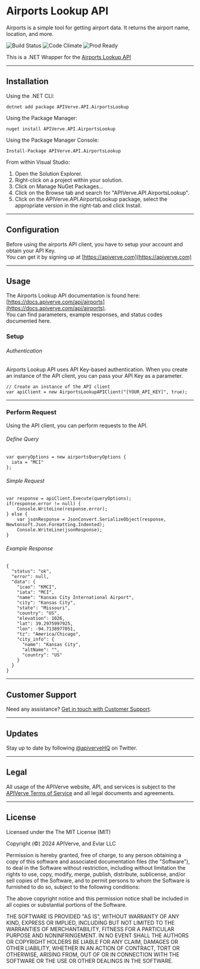 Airports Lookup API
============

Airports is a simple tool for getting airport data. It returns the airport name, location, and more.

![Build Status](https://img.shields.io/badge/build-passing-green)
![Code Climate](https://img.shields.io/badge/maintainability-B-purple)
![Prod Ready](https://img.shields.io/badge/production-ready-blue)

This is a .NET Wrapper for the [Airports Lookup API](https://apiverve.com/marketplace/api/airports)

---

## Installation

Using the .NET CLI:
```
dotnet add package APIVerve.API.AirportsLookup
```

Using the Package Manager:
```
nuget install APIVerve.API.AirportsLookup
```

Using the Package Manager Console:
```
Install-Package APIVerve.API.AirportsLookup
```

From within Visual Studio:

1. Open the Solution Explorer.
2. Right-click on a project within your solution.
3. Click on Manage NuGet Packages...
4. Click on the Browse tab and search for "APIVerve.API.AirportsLookup".
5. Click on the APIVerve.API.AirportsLookup package, select the appropriate version in the right-tab and click Install.


---

## Configuration

Before using the airports API client, you have to setup your account and obtain your API Key.  
You can get it by signing up at [https://apiverve.com](https://apiverve.com)

---

## Usage

The Airports Lookup API documentation is found here: [https://docs.apiverve.com/api/airports](https://docs.apiverve.com/api/airports).  
You can find parameters, example responses, and status codes documented here.

### Setup

###### Authentication
Airports Lookup API uses API Key-based authentication. When you create an instance of the API client, you can pass your API Key as a parameter.

```
// Create an instance of the API client
var apiClient = new AirportsLookupAPIClient("[YOUR_API_KEY]", true);
```

---


### Perform Request
Using the API client, you can perform requests to the API.

###### Define Query

```
var queryOptions = new airportsQueryOptions {
  iata = "MCI"
};
```

###### Simple Request

```
var response = apiClient.Execute(queryOptions);
if(response.error != null) {
	Console.WriteLine(response.error);
} else {
    var jsonResponse = JsonConvert.SerializeObject(response, Newtonsoft.Json.Formatting.Indented);
    Console.WriteLine(jsonResponse);
}
```

###### Example Response

```
{
  "status": "ok",
  "error": null,
  "data": {
    "icao": "KMCI",
    "iata": "MCI",
    "name": "Kansas City International Airport",
    "city": "Kansas City",
    "state": "Missouri",
    "country": "US",
    "elevation": 1026,
    "lat": 39.2975997925,
    "lon": -94.7138977051,
    "tz": "America/Chicago",
    "city_info": {
      "name": "Kansas City",
      "altName": "",
      "country": "US"
    }
  }
}
```

---

## Customer Support

Need any assistance? [Get in touch with Customer Support](https://apiverve.com/contact).

---

## Updates
Stay up to date by following [@apiverveHQ](https://twitter.com/apiverveHQ) on Twitter.

---

## Legal

All usage of the APIVerve website, API, and services is subject to the [APIVerve Terms of Service](https://apiverve.com/terms) and all legal documents and agreements.

---

## License
Licensed under the The MIT License (MIT)

Copyright (&copy;) 2024 APIVerve, and Evlar LLC

Permission is hereby granted, free of charge, to any person obtaining a copy of this software and associated documentation files (the "Software"), to deal in the Software without restriction, including without limitation the rights to use, copy, modify, merge, publish, distribute, sublicense, and/or sell copies of the Software, and to permit persons to whom the Software is furnished to do so, subject to the following conditions:

The above copyright notice and this permission notice shall be included in all copies or substantial portions of the Software.

THE SOFTWARE IS PROVIDED "AS IS", WITHOUT WARRANTY OF ANY KIND, EXPRESS OR IMPLIED, INCLUDING BUT NOT LIMITED TO THE WARRANTIES OF MERCHANTABILITY, FITNESS FOR A PARTICULAR PURPOSE AND NONINFRINGEMENT. IN NO EVENT SHALL THE AUTHORS OR COPYRIGHT HOLDERS BE LIABLE FOR ANY CLAIM, DAMAGES OR OTHER LIABILITY, WHETHER IN AN ACTION OF CONTRACT, TORT OR OTHERWISE, ARISING FROM, OUT OF OR IN CONNECTION WITH THE SOFTWARE OR THE USE OR OTHER DEALINGS IN THE SOFTWARE.
